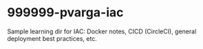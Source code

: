 # 999999-pvarga-iac
Sample learning dir for IAC: Docker notes, CICD (CircleCI), general deployment best practices, etc.
